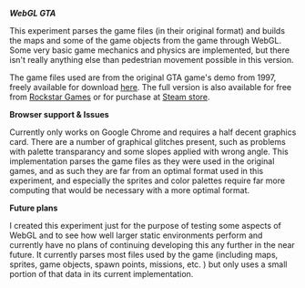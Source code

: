 ***WebGL GTA***

This experiment parses the game files (in their original format) and builds the maps and some of the game objects from the game through WebGL. Some very basic game mechanics and physics are implemented, but there isn't really anything else than pedestrian movement possible in this version.

The game files used are from the original GTA game's demo from 1997, freely available for download <a href="http://www.rockstargames.com/gta/demos/gta24.zip">here</a>. The full version is also available for free from <a href="http://www.rockstargames.com/classics/?id=1">Rockstar Games</a> or for purchase at <a href="http://store.steampowered.com/app/12170/">Steam store</a>.

**Browser support & Issues**

Currently only works on Google Chrome and requires a half decent graphics card. There are a number of graphical glitches present, such as problems with palette transparancy and some slopes applied with wrong angle. This implementation parses the game files as they were used in the original games, and as such they are far from an optimal format used in this experiment, and especially the sprites and color palettes require far more computing that would be necessary with a more optimal format.

**Future plans**

I created this experiment just for the purpose of testing some aspects of WebGL and to see how well larger static environments perform and currently have no plans of continuing developing this any further in the near future. It currently parses most files used by the game (including maps, sprites, game objects, spawn points, missions, etc. ) but only uses a small portion of that data in its current implementation.
    